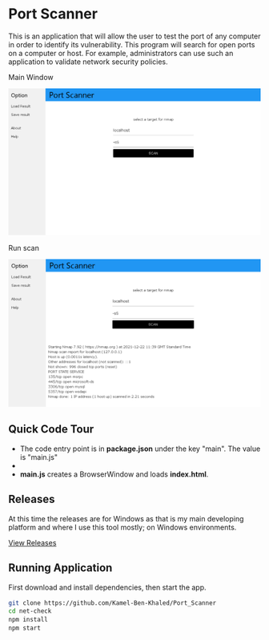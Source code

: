 # Port Scanner

This is an application that will allow the user to test the port of any computer in order to identify its vulnerability. This program will search for open ports on a computer or host. For example, administrators can use such an application to validate network security policies.

Main Window

![main](screenshots/Main.PNG)

Run scan

![runcheck](screenshots/Scan.PNG)

## Quick Code Tour

- The code entry point is in **package.json** under the key "main". The value is "main.js"
- 
- **main.js** creates a BrowserWindow and loads **index.html**.

## Releases

At this time the releases are for Windows as that is my main developing platform and where I use this tool mostly; on Windows environments.

[View Releases](https://github.com/Kamel-Ben-Khaled/Port_Scanner)

## Running Application

First download and install dependencies, then start the app.

```bash
git clone https://github.com/Kamel-Ben-Khaled/Port_Scanner
cd net-check
npm install
npm start
